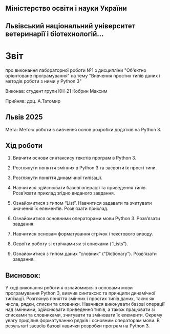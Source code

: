## Міністерство освіти і науки України

## Львівський національний університет ветеринарії і біотехнологій...

# Звіт
про виконання лабораторної роботи №1 з дисципліни "Об'єктно орієнтоване програмування" на тему "Вивчення простих типів даних і методів роботи з ними у Python 3"

Виконав: студент групи КН-21 Кобрин Максим

Прийняв: доц. А.Татомир

## Львів 2025

Мета: Метою роботи є вивчення основ розробки додатків на Python 3.

## Хід роботи

1. Вивчити основи синтаксису текстів програм в Python 3.

2. Розглянути поняття змінних в Python 3 та засвоїти їх прості типи.

3. Розглянути поняття динамічної типізації.

4. Навчитися здійснювати базові операції та приведення типів. Розв’язати приклад згідно виданого завдання.

5. Ознайомитися з типом “List”. Навчитися задавати та зчитувати значення їх елементів. Розв’язати приклад.

6. Ознайомитися основними операторами мови Python 3. Розв’язати завдання.

7. Навчитися основам форматування стрічок і текстового виводу.

8. Освоїти роботу зі стрічками як зі списками (“Lists”).

9. Ознайомитися з типом даних “словник” (“Dictionary”). Розв’язати завдання.

## Висновок:
У ході виконання роботи я ознайомився з основами мови програмування Python 3, вивчив синтаксис та принципи динамічної типізації. Розглянув поняття змінних і простих типів даних, таких як числа, рядки, списки та словники. Навчився виконувати базові операції над змінними, здійснювати приведення типів, а також працювати зі списками та словниками, зчитувати та змінювати їх елементи. Окрему увагу приділив форматуванню рядків і основним операторам мови. В результаті засвоїв базові навички розробки програм на Python 3.